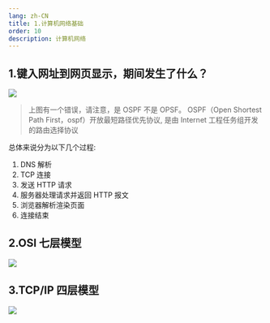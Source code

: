 ```yaml
---
lang: zh-CN
title: 1.计算机网络基础
order: 10
description: 计算机网络
---
```


## 1.键入网址到网页显示，期间发生了什么？

![](http://www.img.youngxy.top/Java/fig/url%E9%94%AE%E5%85%A5%E5%88%B0%E6%B5%8F%E8%A7%88%E5%99%A8%E5%B1%95%E7%A4%BA%E5%87%BA%E6%9D%A5%E7%9A%84%E8%BF%87%E7%A8%8B.jpg)

> 上图有一个错误，请注意，是 OSPF 不是 OPSF。 OSPF（Open Shortest Path First，ospf）开放最短路径优先协议, 是由 Internet 工程任务组开发的路由选择协议

总体来说分为以下几个过程:

1. DNS 解析
2. TCP 连接
3. 发送 HTTP 请求
4. 服务器处理请求并返回 HTTP 报文
5. 浏览器解析渲染页面
6. 连接结束





## 2.OSI 七层模型

![](http://www.img.youngxy.top/Java/fig/osi-7-model.png)



## 3.TCP/IP 四层模型

![](http://www.img.youngxy.top/Java/fig/tcp-ip-4.webp)
